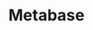 ---
codehost: https://github.com/metabase/metabase
logohandle: metabase
sort: metabase
title: Metabase
twitter: https://x.com/metabase
website: https://www.metabase.com/
---